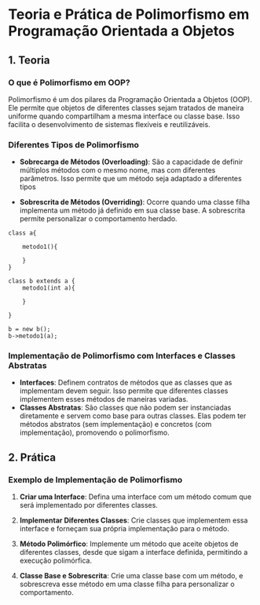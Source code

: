 
# Teoria e Prática de Polimorfismo em Programação Orientada a Objetos

## 1. Teoria

### O que é Polimorfismo em OOP?
Polimorfismo é um dos pilares da Programação Orientada a Objetos (OOP). Ele permite que objetos de diferentes classes sejam tratados de maneira uniforme quando compartilham a mesma interface ou classe base. Isso facilita o desenvolvimento de sistemas flexí­veis e reutilizáveis.



### Diferentes Tipos de Polimorfismo
- **Sobrecarga de Métodos (Overloading)**: São a capacidade de definir múltiplos métodos com o mesmo nome, mas com diferentes parâmetros. Isso permite que um método seja adaptado a diferentes tipos 


- **Sobrescrita de Métodos (Overriding)**: Ocorre quando uma classe filha implementa um método já definido em sua classe base. A sobrescrita permite personalizar o comportamento herdado.

```
class a{

    metodo1(){
        
    }
}

class b extends a {
    metodo1(int a){
        
    }

}

b = new b();
b->metodo1(a);
```

### Implementação de Polimorfismo com Interfaces e Classes Abstratas
- **Interfaces**: Definem contratos de métodos que as classes que as implementam devem seguir. Isso permite que diferentes classes implementem esses métodos de maneiras variadas.
- **Classes Abstratas**: São classes que não podem ser instanciadas diretamente e servem como base para outras classes. Elas podem ter métodos abstratos (sem implementação) e concretos (com implementação), promovendo o polimorfismo.

## 2. Prática

### Exemplo de Implementação de Polimorfismo

1. **Criar uma Interface**:
   Defina uma interface com um método comum que será implementado por diferentes classes.

2. **Implementar Diferentes Classes**:
   Crie classes que implementem essa interface e forneçam sua própria implementação para o método.

3. **Método Polimórfico**:
   Implemente um método que aceite objetos de diferentes classes, desde que sigam a interface definida, permitindo a execução polimórfica.

4. **Classe Base e Sobrescrita**:
   Crie uma classe base com um método, e sobrescreva esse método em uma classe filha para personalizar o comportamento.